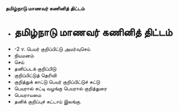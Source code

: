 **தமிழ்நாடு மாணவர் கணினித் திட்டம்**
- # தமிழ்நாடு மாணவர் கணினித் திட்டம்
- -2 v. பெயர் குறிப்பிட்டு அமர்வுசெய்
- நியமனம்
- செய்
- தனிப்படக் குறிப்பிடு
- குறிப்பிட்டுத் தெரிவி
- குறித்துக் காட்டு பெயர் குறிப்பிட்டுச் சுட்டு
- பெயரால் சுட்டி வழங்கு பெயரால் குறித்துரை
- பெயராயமை
- தனிக் குறிப்புச் சுட்டாய் இலங்கு.

